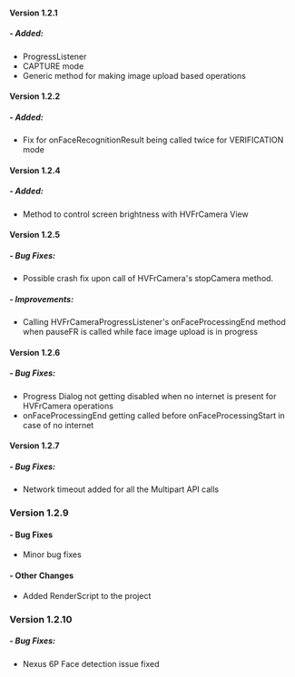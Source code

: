 #### Version 1.2.1
##### - Added:
- ProgressListener
- CAPTURE mode
- Generic method for making image upload based operations

#### Version 1.2.2
##### - Added:
- Fix for onFaceRecognitionResult being called twice for VERIFICATION mode

#### Version 1.2.4
##### - Added:
- Method to control screen brightness with HVFrCamera View

#### Version 1.2.5
##### - Bug Fixes:
- Possible crash fix upon call of HVFrCamera's stopCamera method.

##### - Improvements:
- Calling HVFrCameraProgressListener's onFaceProcessingEnd method when pauseFR is called while face image upload is in progress 

#### Version 1.2.6
##### - Bug Fixes:
- Progress Dialog not getting disabled when no internet is present for HVFrCamera operations
- onFaceProcessingEnd getting called before onFaceProcessingStart in case of no internet

#### Version 1.2.7
##### - Bug Fixes:
- Network timeout added for all the Multipart API calls

### Version 1.2.9
#### - Bug Fixes
- Minor bug fixes
#### - Other Changes
- Added RenderScript to the project

### Version 1.2.10
##### - Bug Fixes:
- Nexus 6P Face detection issue fixed
